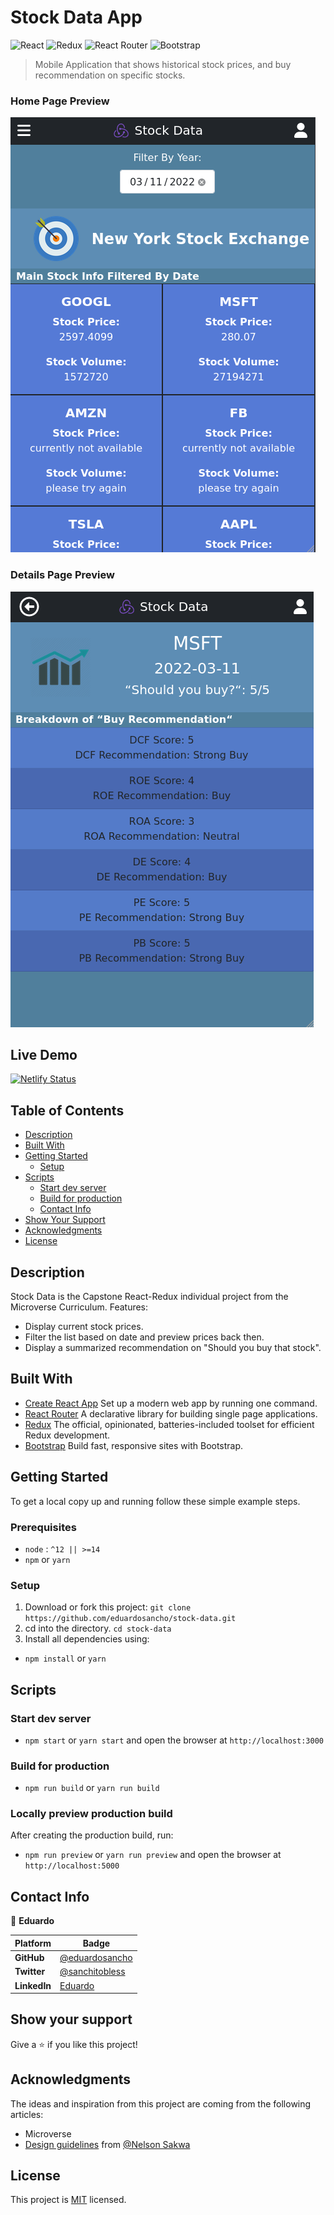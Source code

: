 # Stock Data App

![React](https://img.shields.io/badge/-React-61DAFB?logo=react&logoColor=white&style=for-the-badge)
![Redux](https://img.shields.io/badge/redux-%23593d88.svg?style=for-the-badge&logo=redux&logoColor=white)
![React Router](https://img.shields.io/badge/React_Router-CA4245?style=for-the-badge&logo=react-router&logoColor=white)
![Bootstrap](https://img.shields.io/badge/bootstrap-%23563D7C.svg?style=for-the-badge&logo=bootstrap&logoColor=white)

> Mobile Application that shows historical stock prices, and buy recommendation on specific stocks.

### Home Page Preview
![screenshot](./src/assets/screenshot.png)

### Details Page Preview
![screenshot](./src/assets/screenshot2.png)

## Live Demo

[![Netlify Status](https://api.netlify.com/api/v1/badges/a87da86c-4b5b-4da9-aa99-b931a84e5afd/deploy-status)](https://sad-edison-40e613.netlify.app/)

## Table of Contents

- [Description](#description)
- [Built With](#built-with)
- [Getting Started](#getting-started)
  - [Setup](#setup)
- [Scripts](#scripts)
  - [Start dev server](#start-dev-server)
  - [Build for production](#Build-for-production)
  - [Contact Info](#contact-info)
- [Show Your Support](#how-your-support)
- [Acknowledgments](#acknowledgments)
- [License](#license)

## Description

Stock Data is the Capstone React-Redux individual project from the Microverse Curriculum.
Features:

- Display current stock prices.
- Filter the list based on date and preview prices back then.
- Display a summarized recommendation on "Should you buy that stock".

## Built With

- [Create React App](https://create-react-app.dev/) Set up a modern web app by running one command.
- [React Router](https://reactrouter.com/) A declarative library for building single page applications.
- [Redux](https://redux-toolkit.js.org/) The official, opinionated, batteries-included toolset for efficient Redux development.
- [Bootstrap](https://getbootstrap.com/) Build fast, responsive sites with Bootstrap.

## Getting Started

To get a local copy up and running follow these simple example steps.

### Prerequisites

- `node` : `^12 || >=14`
- `npm` or `yarn`

### Setup
 
1. Download or fork this project: ```git clone https://github.com/eduardosancho/stock-data.git```
2. cd into the directory. ```cd stock-data```
3. Install all dependencies using:

- `npm install` or `yarn`

## Scripts

### Start dev server

- `npm start` or `yarn start` and open the browser at `http://localhost:3000`

### Build for production

- `npm run build` or `yarn run build`

### Locally preview production build

After creating the production build, run:

- `npm run preview` or `yarn run preview` and open the browser at `http://localhost:5000`

## Contact Info

👤 **Eduardo**

 Platform | Badge |
 --- | --- |
 **GitHub**  | [@eduardosancho](https://github.com/eduardosancho)
 **Twitter** | [@sanchitobless](https://twitter.com/sanchitobless)
 **LinkedIn** | [Eduardo](https://www.linkedin.com/in/eduardo-sancho-solano/)

## Show your support

Give a ⭐️ if you like this project!

## Acknowledgments

The ideas and inspiration from this project are coming from the following articles:

- Microverse
- [Design guidelines](https://www.behance.net/gallery/31579789/Ballhead-App-(Free-PSDs)) from [@Nelson Sakwa](https://www.behance.net/sakwadesignstudio)


## License

This project is [MIT](./MIT.md) licensed.

